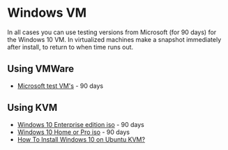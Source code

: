 # Windows VM

In all cases you can use testing versions from Microsoft (for 90 days) for the Windows 10 VM. In virtualized machines 
make a snapshot immediately after install, to return to when time runs out.

## Using VMWare 

* [Microsoft test VM's](https://developer.microsoft.com/en-us/microsoft-edge/tools/vms/) - 90 days

## Using KVM

* [Windows 10 Enterprise edition iso](https://www.microsoft.com/en-us/evalcenter/evaluate-windows-10-enterprise) - 90 days
* [Windows 10 Home or Pro iso](https://www.microsoft.com/en-in/software-download/windows10ISO) - 90 days
* [How To Install Windows 10 on Ubuntu KVM?](https://getlabsdone.com/install-windows-10-on-ubuntu-kvm/)
